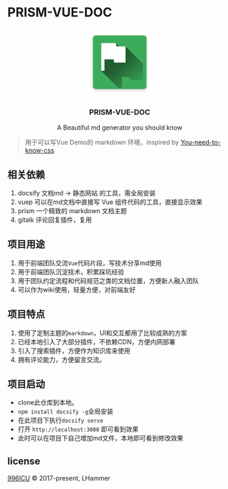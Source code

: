 # PRISM-VUE-DOC

<p align="center">
  <a href="https://github.com/wlx200510/prism-vue-doc">
    <img src="./static/icon.png" width="152">
  </a>
  <h3 align="center">PRISM-VUE-DOC</h3>
  <p align="center">
    A Beautiful md generator you should know<br>
  </p>
</p>

> 用于可以写Vue Demo的 markdown 环境，inspired by [You-need-to-know-css](https://lhammer.cn/You-need-to-know-css/#/zh-cn/)

## 相关依赖

1. docsify 文档md -> 静态网站 的工具，需全局安装
2. vuep 可以在md文档中直接写 Vue 组件代码的工具，直接显示效果
3. prism 一个精致的 markdown 文档主题
4. gitalk 评论回复插件，复用

## 项目用途

1. 用于前端团队交流`Vue`代码片段，写技术分享md使用
2. 用于前端团队沉淀技术，积累踩坑经验
3. 用于团队约定流程和代码规范之类的文档位置，方便新人融入团队
4. 可以作为wiki使用，轻量方便，对前端友好

## 项目特点

1. 使用了定制主题的`markdown`，UI和交互都用了比较成熟的方案
2. 已经本地引入了大部分插件，不依赖CDN，方便内网部署
3. 引入了搜索插件，方便作为知识库来使用
4. 拥有评论能力，方便留言交流。

## 项目启动

- clone此仓库到本地。
- `npm install docsify -g`全局安装
- 在此项目下执行`docsify serve`
- 打开 `http://localhost:3000` 即可看到效果
- 此时可以在项目下自己增加md文件，本地即可看到修改效果

## license

[996ICU](https://github.com/l-hammer/You-need-to-know-css/blob/master/LICENSE) © 2017-present, LHammer